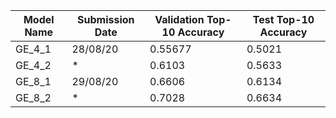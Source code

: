 | Model Name | Submission Date | Validation Top-10 Accuracy | Test Top-10 Accuracy |
|------------|-----------------|----------------------------|----------------------|
| GE_4_1     | 28/08/20        | 0.55677                    | 0.5021               |
| GE_4_2     | *               | 0.6103                     | 0.5633               |
| GE_8_1     | 29/08/20        | 0.6606                     | 0.6134               |
| GE_8_2     | *               | 0.7028                     | 0.6634               |
